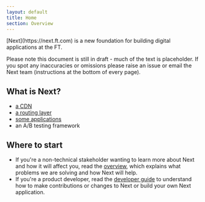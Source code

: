 ```yaml
---
layout: default
title: Home
section: Overview
---
```


<p class="alert-big">[Next](https://next.ft.com) is a new foundation for building digital applications at the FT.</p>

Please note this document is still in draft - much of the text is placeholder.  If you spot any inaccuracies or omissions please raise an issue or email the Next team (instructions at the bottom of every page).

## What is Next?

- [a CDN](http://git.svc.ft.com:8080/projects/NEXT/repos/fastly-deploy/browse)
- [a routing layer](http://git.svc.ft.com/projects/NEXT/repos/router/browse)
- [some applications](http://next-registry.ft.com)
- an A/B testing framework

## Where to start

* If you're a non-technical stakeholder wanting to learn more about Next and how it will affect you, read the [overview]({{site.baseurl}}/docs/overview/non-technical), which explains what problems we are solving and how Next will help.
* If you're a product developer, read the [developer guide]({{site.baseurl}}/docs/developer-guide) to understand how to make contributions or changes to Next or build your own Next application.
